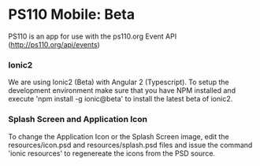 
# PS110 Mobile: Beta

PS110 is an app for use with the ps110.org Event API (http://ps110.org/api/events)

### Ionic2

We are using Ionic2 (Beta) with Angular 2 (Typescript). To setup the development environment make sure that you have NPM installed and execute 'npm install -g ionic@beta' to install the latest beta of ionic2.

### Splash Screen and Application Icon

To change the Application Icon or the Splash Screen image, edit the resources/icon.psd and resources/splash.psd files and issue the command 'ionic resources' to regenereate the icons from the PSD source.

